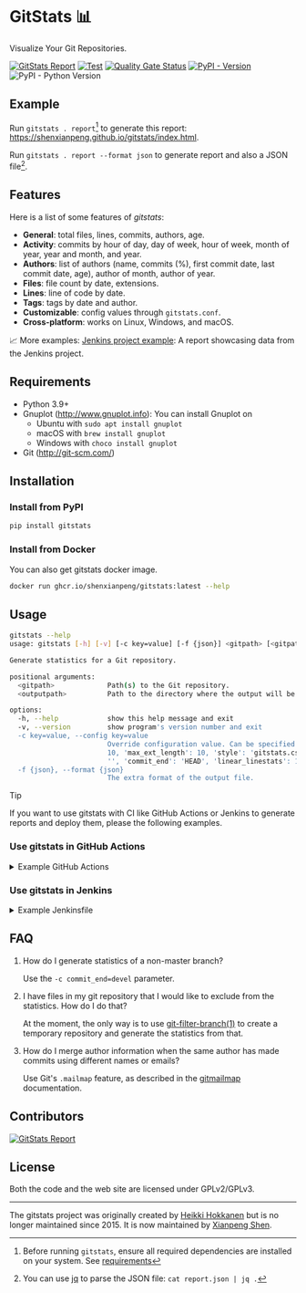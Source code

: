 # GitStats 📊

Visualize Your Git Repositories.

<!--[![PyPI - Downloads](https://img.shields.io/pypi/dm/gitstats?color=blue)](https://pypistats.org/packages/gitstats)-->
[![GitStats Report](https://img.shields.io/badge/GitStats_Report-passing-lightgreen?style=flat&&logo=git&&logoColor=white)](https://shenxianpeng.github.io/gitstats/index.html)
[![Test](https://github.com/shenxianpeng/gitstats/actions/workflows/test.yml/badge.svg)](https://github.com/shenxianpeng/gitstats/actions/workflows/test.yml)
[![Quality Gate Status](https://sonarcloud.io/api/project_badges/measure?project=shenxianpeng_gitstats&metric=alert_status)](https://sonarcloud.io/summary/new_code?id=shenxianpeng_gitstats)
[![PyPI - Version](https://img.shields.io/pypi/v/gitstats?color=blue)](https://pypi.org/project/gitstats/)
![PyPI - Python Version](https://img.shields.io/pypi/pyversions/gitstats)

## Example

Run `gitstats . report`[^1] to generate this report: https://shenxianpeng.github.io/gitstats/index.html.

Run `gitstats . report --format json` to generate report and also a JSON file[^2].

[^1]: Before running `gitstats`, ensure all required dependencies are installed on your system. See [requirements](#Requirements)

[^2]: You can use [jq](https://jqlang.github.io/jq/) to parse the JSON file: `cat report.json | jq .`

## Features

Here is a list of some features of _gitstats_:

* **General**: total files, lines, commits, authors, age.
* **Activity**: commits by hour of day, day of week, hour of week, month of year, year and month, and year.
* **Authors**: list of authors (name, commits (%), first commit date, last commit date, age), author of month, author of year.
* **Files**: file count by date, extensions.
* **Lines**: line of code by date.
* **Tags**: tags by date and author.
* **Customizable**: config values through `gitstats.conf`.
* **Cross-platform**: works on Linux, Windows, and macOS.

📈 More examples: [Jenkins project example](https://shenxianpeng.github.io/gitstats/examples/jenkins/index.html): A report showcasing data from the Jenkins project.

## Requirements

- Python 3.9+
- Gnuplot (http://www.gnuplot.info): You can install Gnuplot on
  - Ubuntu with `sudo apt install gnuplot`
  - macOS with `brew install gnuplot`
  - Windows with `choco install gnuplot`
- Git (http://git-scm.com/)

## Installation

### Install from PyPI

```bash
pip install gitstats
```

### Install from Docker

You can also get gitstats docker image.

```bash
docker run ghcr.io/shenxianpeng/gitstats:latest --help
```

## Usage

```bash
gitstats --help
usage: gitstats [-h] [-v] [-c key=value] [-f {json}] <gitpath> [<gitpath> ...] <outputpath>

Generate statistics for a Git repository.

positional arguments:
  <gitpath>             Path(s) to the Git repository.
  <outputpath>          Path to the directory where the output will be stored.

options:
  -h, --help            show this help message and exit
  -v, --version         show program's version number and exit
  -c key=value, --config key=value
                        Override configuration value. Can be specified multiple times. Default configuration: {'max_domains':
                        10, 'max_ext_length': 10, 'style': 'gitstats.css', 'max_authors': 20, 'authors_top': 5, 'commit_begin':
                        '', 'commit_end': 'HEAD', 'linear_linestats': 1, 'project_name': '', 'processes': 8, 'start_date': ''}.
  -f {json}, --format {json}
                        The extra format of the output file.
```

> [!TIP]
> If you want to use gitstats with CI like GitHub Actions or Jenkins to generate reports and deploy them, please the following examples.

### Use gitstats in GitHub Actions

<details>
<summary>Example GitHub Actions</summary>

Use gitstats in GitHub Actions to generate reports and deploy them to GitHub Pages.

```yaml
name: GitStats Preview

on:
  cron:
    - cron: '0 0 * * 0'  # Run at every sunday at 00:00
  workflow_dispatch:

jobs:
  build:
    runs-on: ubuntu-latest

    steps:
    - name: Checkout Repository
      uses: actions/checkout@v4
      with:
        fetch-depth: 0 # get all history.

    - name: Install Dependencies
      run: |
        sudo apt-get update
        sudo apt-get install -y gnuplot

    - name: Generate GitStats Report
      run: |
        pipx install gitstats
        gitstats . gitstats-report

    - name: Deploy to GitHub Pages for view
      uses: peaceiris/actions-gh-pages@v4
      with:
        github_token: ${{ secrets.GITHUB_TOKEN }}
        publish_dir: gitstats-report
```
</details>

### Use gitstats in Jenkins

<details>
<summary>Example Jenkinsfile</summary>

Use gitstats in Jenkins to generate reports and publish them to Jenkins server.

```groovy
pipeline {
    agent any
    options {
        cron('0 0 * * 0')  // Run at every sunday at 00:00
    }
    stages {
        stage('Generate GitStats Report') {
            steps {
                checkout scm
                sh '''
                python3 -m venv venv
                source venv/bin/activate
                pip install gitstats
                gitstats . gitstats-report
                '''
            }
        }
        stage('Publish GitStats Report') {
            steps {
                publishHTML([allowMissing: false, alwaysLinkToLastBuild: true, keepAll: true, reportDir: 'gitstats-report', reportFiles: 'index.html', reportName: 'GitStats Report'])
            }
        }
    }
    post {
        always {
            cleanWs()
        }
    }
}
```
</details>

## FAQ

1. How do I generate statistics of a non-master branch?

    Use the `-c commit_end=devel` parameter.

2. I have files in my git repository that I would like to exclude from the statistics. How do I do that?

    At the moment, the only way is to use [git-filter-branch(1)](https://git-scm.com/docs/git-filter-branch) to create a temporary repository and generate the statistics from that.

3. How do I merge author information when the same author has made commits using different names or emails?

    Use Git's `.mailmap` feature, as described in the [gitmailmap](https://git-scm.com/docs/gitmailmap) documentation.

## Contributors

[![GitStats Report](https://contrib.rocks/image?repo=shenxianpeng/gitstats)](https://github.com/shenxianpeng/gitstats/graphs/contributors)

## License

Both the code and the web site are licensed under GPLv2/GPLv3.

---

The gitstats project was originally created by [H​eikki H​okkanen](https://github.com/hoxu) but is no longer maintained since 2015. It is now maintained by [Xianpeng Shen](https://github.com/shenxianpeng).

